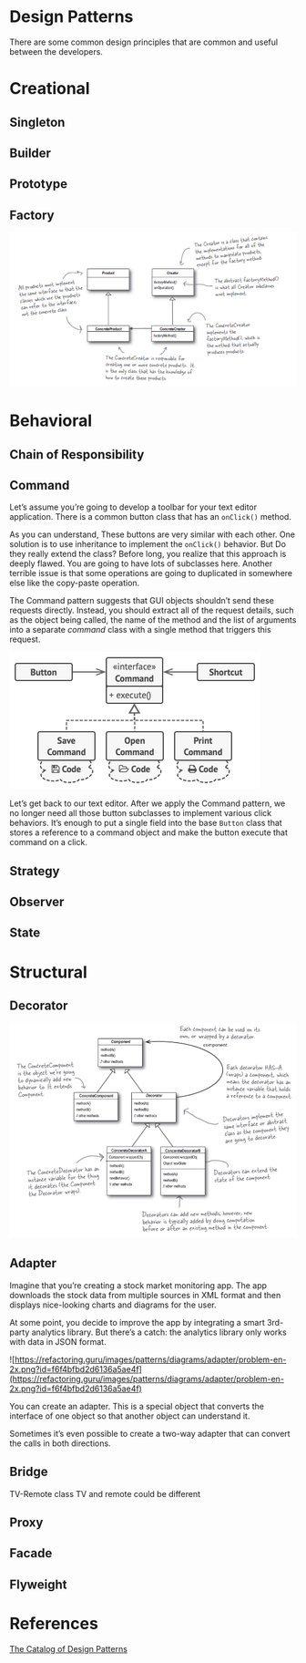 # Design Patterns

There are some common design principles that are common and useful between the developers.

# Creational

## Singleton

## Builder

## Prototype

## Factory

![Design%20Patterns%204b0096bf6394460eab38f82ad6df4f82/Untitled.png](Design%20Patterns%204b0096bf6394460eab38f82ad6df4f82/Untitled.png)

# Behavioral

## Chain of Responsibility

## Command

Let’s assume you’re going to develop a toolbar for your text editor application. There is a common button class that has an `onClick()` method.

As you can understand, These buttons are very similar with each other. One solution is to use inheritance to implement the `onClick()` behavior. But Do they really extend the class? Before long, you realize that this approach is deeply flawed. You are going to have lots of subclasses here. Another terrible issue is that some operations are going to duplicated in somewhere else like the copy-paste operation.

The Command pattern suggests that GUI objects shouldn’t send these requests directly. Instead, you should extract all of the request details, such as the object being called, the name of the method and the list of arguments into a separate *command* class with a single method that triggers this request.

![Untitled](Design%20Patterns%204b0096bf6394460eab38f82ad6df4f82/Untitled%201.png)

Let’s get back to our text editor. After we apply the Command pattern, we no longer need all those button subclasses to implement various click behaviors. It’s enough to put a single field into the base `Button` class that stores a reference to a command object and make the button execute that command on a click.

## Strategy

## Observer

## State

# Structural

## Decorator

![Design%20Patterns%204b0096bf6394460eab38f82ad6df4f82/Untitled%202.png](Design%20Patterns%204b0096bf6394460eab38f82ad6df4f82/Untitled%202.png)

## Adapter

Imagine that you’re creating a stock market monitoring app. The app downloads the stock data from multiple sources in XML format and then displays nice-looking charts and diagrams for the user.

At some point, you decide to improve the app by integrating a smart 3rd-party analytics library. But there’s a catch: the analytics library only works with data in JSON format.

![https://refactoring.guru/images/patterns/diagrams/adapter/problem-en-2x.png?id=f6f4bfbd2d6136a5ae4f](https://refactoring.guru/images/patterns/diagrams/adapter/problem-en-2x.png?id=f6f4bfbd2d6136a5ae4f)

You can create an adapter. This is a special object that converts the interface of one object so that another object can understand it.

Sometimes it’s even possible to create a two-way adapter that can convert the calls in both directions.

## Bridge

TV-Remote class
TV and remote could be different

## Proxy

## Facade

## Flyweight

# References

[The Catalog of Design Patterns](https://refactoring.guru/design-patterns/catalog)